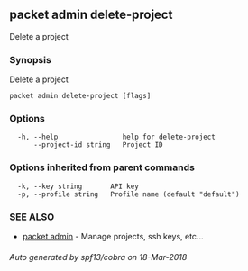 ## packet admin delete-project

Delete a project

### Synopsis

Delete a project

```
packet admin delete-project [flags]
```

### Options

```
  -h, --help                help for delete-project
      --project-id string   Project ID
```

### Options inherited from parent commands

```
  -k, --key string       API key
  -p, --profile string   Profile name (default "default")
```

### SEE ALSO

* [packet admin](packet_admin.md)	 - Manage projects, ssh keys, etc...

###### Auto generated by spf13/cobra on 18-Mar-2018
